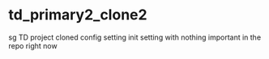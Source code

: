 # td_primary2_clone2
sg  TD project cloned config setting 
init setting with nothing important in the repo right now
